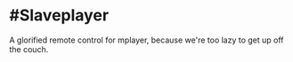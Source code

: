 #Slaveplayer
============
A glorified remote control for mplayer, because we're too lazy to get up off the couch.
